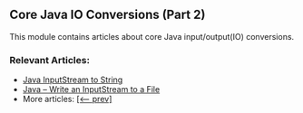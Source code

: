 ## Core Java IO Conversions (Part 2)

This module contains articles about core Java input/output(IO) conversions. 

### Relevant Articles:
- [Java InputStream to String](https://www.baeldung.com/convert-input-stream-to-string)
- [Java – Write an InputStream to a File](https://www.baeldung.com/convert-input-stream-to-a-file)
- More articles: [[<-- prev]](/core-java-modules/core-java-io-conversions)
